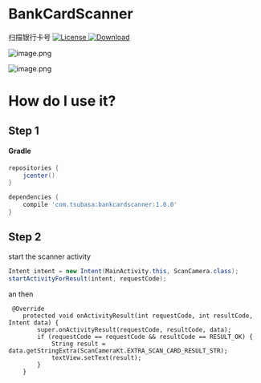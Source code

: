 # BankCardScanner
扫描银行卡号
[![License](https://img.shields.io/badge/license-Apache%202-blue.svg)](https://www.apache.org/licenses/LICENSE-2.0)[ ![Download](https://api.bintray.com/packages/tsubasap91/maven/bankcardscanner/images/download.svg) ](https://bintray.com/tsubasap91/maven/bankcardscanner/_latestVersion)

![image.png](http://upload-images.jianshu.io/upload_images/1712960-5a34eb0668762196.png?imageMogr2/auto-orient/strip%7CimageView2/2/w/1240)

![image.png](http://upload-images.jianshu.io/upload_images/1712960-6db43a009eb2b079.png?imageMogr2/auto-orient/strip%7CimageView2/2/w/1240)

# How do I use it?

## Step 1

#### Gradle
```groovy
repositories {
    jcenter()
}

dependencies {
    compile 'com.tsubasa:bankcardscanner:1.0.0'
}
```

## Step 2
start the scanner activity

```java
Intent intent = new Intent(MainActivity.this, ScanCamera.class);
startActivityForResult(intent, requestCode);
```

an then
```
 @Override
    protected void onActivityResult(int requestCode, int resultCode, Intent data) {
        super.onActivityResult(requestCode, resultCode, data);
        if (requestCode == requestCode && resultCode == RESULT_OK) {
            String result = data.getStringExtra(ScanCameraKt.EXTRA_SCAN_CARD_RESULT_STR);
            textView.setText(result);
        }
    }
```
